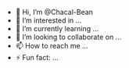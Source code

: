 - 👋 Hi, I’m @Chacal-Bean
- 👀 I’m interested in ...
- 🌱 I’m currently learning ...
- 💞️ I’m looking to collaborate on ...
- 📫 How to reach me ...
- ⚡ Fun fact: ...

<!---
Chacal-Bean/Chacal-Bean is a ✨ special ✨ repository because its `README.md` (this file) appears on your GitHub profile.
You can click the Preview link to take a look at your changes.
--->
